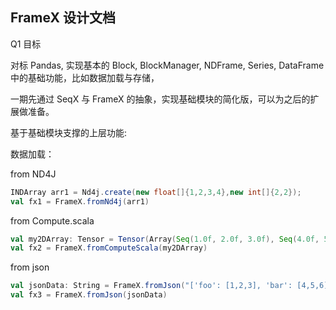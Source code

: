 ## FrameX 设计文档

Q1 目标

对标 Pandas, 实现基本的 Block, BlockManager, NDFrame, Series, DataFrame 中的基础功能，比如数据加载与存储，

一期先通过 SeqX 与 FrameX 的抽象，实现基础模块的简化版，可以为之后的扩展做准备。

基于基础模块支撑的上层功能: 

数据加载：

from ND4J

```scala
INDArray arr1 = Nd4j.create(new float[]{1,2,3,4},new int[]{2,2});
val fx1 = FrameX.fromNd4j(arr1)

```

from Compute.scala

```scala
val my2DArray: Tensor = Tensor(Array(Seq(1.0f, 2.0f, 3.0f), Seq(4.0f, 5.0f, 6.0f)))
val fx2 = FrameX.fromComputeScala(my2DArray)
```

from json

```scala
val jsonData: String = FrameX.fromJson("['foo': [1,2,3], 'bar': [4,5,6]]")
val fx3 = FrameX.fromJson(jsonData)
```

